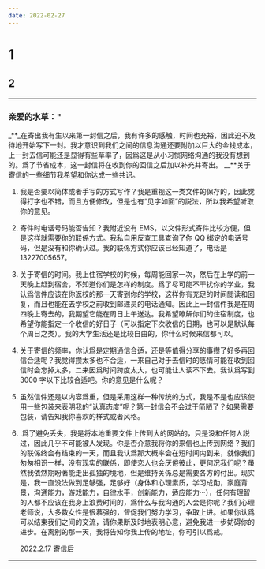 ```yaml
---
date: 2022-02-27
---
```


# 1

## 2

---

### 亲爱的水草："

\_**\_在寄出我有生以来第一封信之后，我有许多的感触，时间也充裕，因此迫不及待地开始写下一封。我才意识到我们之间的信息沟通还要附加以巨大的金钱成本，上一封去信可能还是显得有些草率了，因爲这是从小习惯网络沟通的我没有想到的。爲了节省成本，这一封信将在收到你的回信之后加以补充并寄出。
\_\_**关于寄信的一些细节我希望和你达成一些共识。

1. 我是否要以简体或者手写的方式写作？我是重视这一类文件的保存的，因此觉得打字也不错，而且方便修改，但是也有“见字如面”的説法，所以我希望听取你的意见。

2. 寄件时电话号码能否告知？我附近没有 EMS，以文件形式寄件比较方便，但是这样就需要你的联係方式。我私自用反查工具查询了你 QQ 绑定的电话号码，但是没有和你确认过。我的联係方式你应该已经知道了，电话是 13227005657。
3. 关于寄信的时间。我上住宿学校的时候，每周能回家一次，然后在上学的前一天晚上赶到宿舍，不知道你们是怎样的制度。爲了尽可能不干扰你的学业，我认爲信件应该在你返校的那一天寄到你的学校，这样你有充足的时间閲读和回复，而且也能在去学校之前收到邮递员的电话通知。因此上一封信件我是在周四晚上寄去的，我期望它能在周日上午送达。我希望瞭解你们的住宿制度，也希望你能指定一个收信的好日子（可以指定下次收信的日期，也可以是默认每个周日之类）。我的大学生活还是比较自由的，你什么时候来信都可以。
4. 关于寄信的频率，你认爲是定期通信合适，还是等值得分享的事攒了好多再回信合适呢？我觉得攒太多也不合适，一来自己对于去信时的感情可能在收到回信时会忘掉太多，二来因爲时间跨度太大，也可能让人读不下去。我认爲写到 3000 字以下比较合适吧。你的意见是什么呢？
5. 虽然信件还是以内容爲重，但是采用这样一种传统的方式，我是不是也应该使用一些包装来表明我的“认真态度”呢？第一封信会不会过于简陋了？如果需要包装，请告知我你喜欢的样式或者风格。
6. .爲了避免丢失，我是将本地重要文件上传到大的网站的，只是没和任何人説过，因此几乎不可能被人发现。你是否介意我将你的来信也上传到网络？我们的联係终会有结束的一天，而且我认爲那大概率会在短时间内到来，就像我们匆匆相识一样，没有现实的联係，即使恋人也会厌倦彼此，更何况我们呢？虽然我依然期盼著能走出孤独的境地，但是维持关係总是需要各方的付出。现实是，我一直没法做到足够强，足够好（身体和心理素质，学习成勣，家庭背景，沟通能力，游戏能力，自律水平，创新能力，适应能力···），任何有理智的人都不应该在我身上浪费时间的，爲什么与我沟通的人会是你呢？我们心理老师说，大多数女性是很慕强的，督促我们努力学习，争取上进。如果你认爲可以结束我们之间的交流，请你果断及时地表明心意，避免我进一步妨碍你的进步。在离别的那一天，我将告知你我上传的地址，你可引以爲戒。

   2022.2.17 寄信后

---

